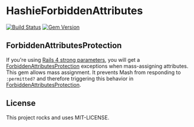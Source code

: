 # HashieForbiddenAttributes

[![Build Status](https://travis-ci.org/Maxim-Filimonov/hashie-forbidden_attributes.svg?branch=master)](https://travis-ci.org/Maxim-Filimonov/hashie-forbidden_attributes)
[![Gem Version](https://badge.fury.io/rb/hashie-forbidden_attributes.svg)](http://badge.fury.io/rb/hashie-forbidden_attributes)

## ForbiddenAttributesProtection
If you're using [Rails 4 strong parameters](http://edgeguides.rubyonrails.org/action_controller_overview.html#strong-parameters), you will get a [ForbiddenAttributesProtection](https://github.com/rails/strong_parameters/blob/master/lib/active_model/forbidden_attributes_protection.rb) exceptions when mass-assigning attributes.
This gem allows mass assignment. It prevents Mash from responding to `:permitted?` and therefore triggering this behavior in [ForbiddenAttributesProtection](https://github.com/rails/strong_parameters/blob/master/lib/active_model/forbidden_attributes_protection.rb).

## License
This project rocks and uses MIT-LICENSE.
